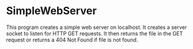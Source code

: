 # SimpleWebServer
 This program creates a simple web server on localhost. It creates a server socket to listen for HTTP GET requests. It then returns the file in the GET request or returns a 404 Not Found if file is not found.
